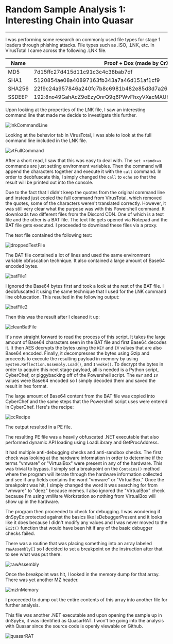 # Random Sample Analysis 1: Interesting Chain into Quasar
---
I was performing some research on commonly used file types for stage 1 loaders through phishing attacks. File types such as .ISO, .LNK, etc. In VirusTotal I came across the following .LNK file. 

| Name   | Proof + Dox (made by CrXpWalter.lnk                                         |
|--------|-----------------------------------------------------------------------------|
| MD5    | 7d15ffc27d415d11c91c3c4c38bab7df                                            |
| SHA1   | 5120854ae08a40897163fb343a7a46d151af1cf9                                    |
| SHA256 | 22f9c24a957846a240fc7b8c6981b482e85d3d7a26c7dbed526ec87981b771bd            |
| SSDEEP | 192:8no49GahAcZ9oEzyOnrQ9q6PWvFhxyVXacMAUH3lb2ikGmlql:ao+GahhByYeP+FhOqVbKG |

Upon looking at the properties of the LNK file, I saw an interesting command line that made me decide to investigate this further. 

![lnkCommandLine](Pictures/lnkCommandLine.png)

Looking at the behavior tab in VirusTotal, I was able to look at the full command line included in the LNK file. 

![vtFullCommand](Pictures/vtFullCommand.png)

After a short read, I saw that this was easy to deal with. The `set <rand>=x` commands are just setting environment variables. Then the command will append the characters together and execute it with the `call` command. In order to deobfuscate this, I simply changed the `call` to `echo` so that the result will be printed out into the console.

Due to the fact that I didn't keep the quotes from the original command line and instead just copied the full command from VirusTotal, which removed the quotes, some of the characters weren't translated correctly. However, it was still very clear what the purpose was with this Powershell command. It downloads two different files from the Discord CDN. One of which is a text file and the other is a BAT file. The text file gets opened via Notepad and the BAT file gets executed. I proceeded to download these files via a proxy. 

The text file contained the following text:

![droppedTextFile](Pictures/droppedTextFile.png)

The BAT file contained a lot of lines and used the same environment variable obfuscation technique. It also contained a large amount of Base64 encoded bytes. 

![batFile1](Pictures/batFile1.png)

I ignored the Base64 bytes first and took a look at the rest of the BAT file. I deobfuscated it using the same technique that I used for the LNK command line obfuscation. This resulted in the following output: 

![batFile2](Pictures/batFile2.png)

Then this was the result after I cleaned it up:

![cleanBatFile](Pictures/cleanBatFile.png)

It's now straight forward to read the process of this script. It takes the large amount of Base64 characters seen in the BAT file and first Base64 decodes it. It then AES decrypts the bytes using the `KEY` and `IV` values that are also Base64 encoded. Finally, it decompresses the bytes using Gzip and proceeds to execute the resulting payload in memory by using `System.Reflection.Assembly.Load()`, and `Invoke()`. To decrypt the bytes in order to acquire this next stage payload, all is needed is a Python script, CyberChef, or piggybacking off of the Powershell script. The `KEY` and `IV` values were Base64 encoded so I simply decoded them and saved the result in hex format.

The large amount of Base64 content from the BAT file was copied into CyberChef and the same steps that the Powershell script uses were entered in CyberChef. Here's the recipe:

![ccRecipe](Pictures/ccRecipe.png)

The output resulted in a PE file. 

The resulting PE file was a heavily obfuscated .NET executable that also performed dynamic API loading using LoadLibrary and GetProcAddress. 

It had multiple anti-debugging checks and anti-sandbox checks. The first check was looking at the hardware information in order to determine if the terms "vmware" or "VirtualBox" were present in any of the hardware. This was trivial to bypass. I simply set a breakpoint on the `Contains()` method where the program will iterate through the hardware information collected and see if any fields contains the word "vmware" or "VirtualBox." Once the breakpoint was hit, I simply changed the word it was searching for from "vmware" to "deez" because memes. I also ignored the "VirtualBox" check because I'm using vmWare Workstation so nothing from VirtualBox will show up in the hardware. 

The program then proceeded to check for debugging. I was wondering if dnSpyEx protected against the basics like IsDebuggerPresent and it looks like it does because I didn't modify any values and I was never moved to the `Exit()` function that would have been hit if any of the basic debugger checks failed. 

There was a routine that was placing something into an array labeled `rawAssembly[]` so I decided to set a breakpoint on the instruction after that to see what was put there. 

![rawAssembly](Pictures/rawAssembly.png)

Once the breakpoint was hit, I looked in the memory dump for that array. There was yet another MZ header. 

![mzInMemory](Pictures/mzInMemory.png)

I proceeded to dump out the entire contents of this array into another file for further analysis.

This file was another .NET executable and upon opening the sample up in dnSpyEx, it was identified as QuasarRAT. I won't be going into the analysis with Quasar since the source code is openly viewable on Github.

![quasarRAT](Pictures/quasarRAT.png)
